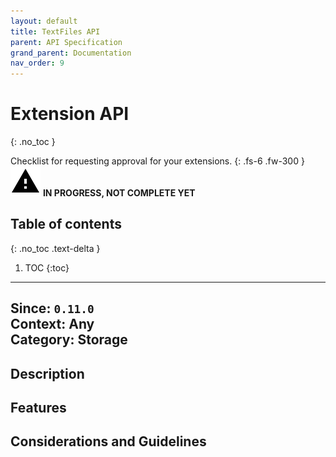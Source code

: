 ```yaml
---
layout: default
title: TextFiles API
parent: API Specification
grand_parent: Documentation
nav_order: 9
---
```


# Extension API
{: .no_toc }

Checklist for requesting approval for your extensions.
{: .fs-6 .fw-300 }
![](/assets/images/warning-24px.svg) **️IN PROGRESS, NOT COMPLETE YET**

## Table of contents
{: .no_toc .text-delta }

1. TOC
{:toc}

---

**Since**: `0.11.0`  
**Context**: Any  
**Category**: Storage  
---
## Description

## Features

## Considerations and Guidelines